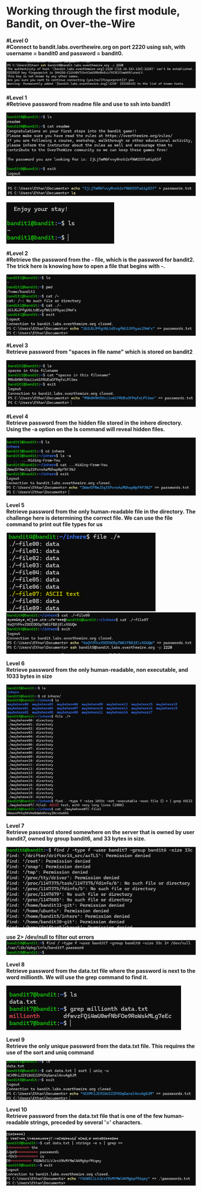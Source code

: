 # Working through the first module, Bandit, on Over-the-Wire

**#Level 0**\
**#Connect to bandit.labs.overthewire.org on port 2220 using ssh, with username = bandit0 and password = bandit0.**

![Bandit0 SSH Screenshot](image.png)

**#Level 1**\
**#Retrieve password from readme file and use to ssh into bandit1**

![bandit0 password Retrieval](image-1.png)

![Passwords.txt](image-2.png)

![Bandit1](image-3.png)

**#Level 2**\
**#Retrieve the password from the - file, which is the password for bandit2. The trick here is knowing how to open a file that begins with -.**

![bandit2 password retrieval](image-4.png)

**#Level 3**\
**Retrieve password from "spaces in file name" which is stored on bandit2**

![bandit3 password retrieval](image-5.png)

**#Level 4**\
**Retrieve password from the hidden file stored in the inhere directory. Using the -a option on the ls command will reveal hidden files.**

![bandit4 password retrieval](image-6.png)

**Level 5**\
**Retrieve password from the only human-readable file in the directory. The challenge here is determining the correct file. We can use the file command to print out file types for us**

![file command](image-7.png)
![bandit5 password retrieval](image-8.png)

**Level 6**\
**Retrieve password from the only human-readable, non executable, and 1033 bytes in size**

![bandit6 password retrieval](image-9.png)

**Level 7**\
**Retrieve password stored somewhere on the server that is owned by user bandit7, owned by group bandit6, and 33 bytes in size.**

![find command1](image-10.png)

**use 2> /dev/null to filter out errors**
![find command2](image-11.png)

**Level 8**\
**Retrieve password from the data.txt file where the password is next to the word millionth. We will use the grep command to find it.**

![bandit7 password retrieval](image-12.png)

**Level 9**\
**Retrieve the only unique password from the data.txt file. This requires the use of the sort and uniq command**

![bandit8 password retrieval](image-13.png)

**Level 10**\
**Retrieve password from the data.txt file that is one of the few human-readable strings, preceded by several '=' characters.**

![bandit9 password retrieval](image-14.png)